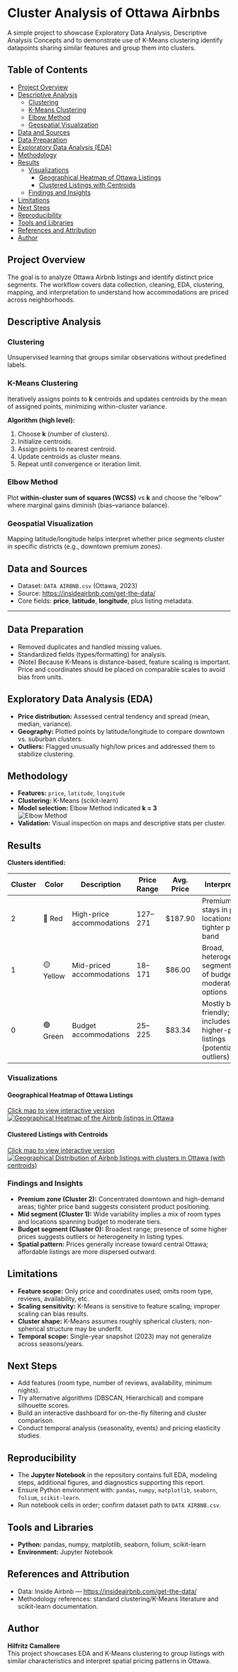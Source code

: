 # Cluster Analysis of Ottawa Airbnbs

A simple project to showcase Exploratory Data Analysis, Descriptive Analysis Concepts and to demonstrate use of K-Means clustering identify datapoints sharing similar features and group them into clusters.

## Table of Contents
- [Project Overview](#project-overview)
- [Descriptive Analysis](#descriptive-analysis)
  - [Clustering](#clustering)
  - [K-Means Clustering](#k-means-clustering)
  - [Elbow Method](#elbow-method)
  - [Geospatial Visualization](#geospatial-visualization)
- [Data and Sources](#data-and-sources)
- [Data Preparation](#data-preparation)
- [Exploratory Data Analysis (EDA)](#exploratory-data-analysis-eda)
- [Methodology](#methodology)
- [Results](#results)
  - [Visualizations](#visualizations)
    - [Geographical Heatmap of Ottawa Listings](#geographical-heatmap-of-ottawa-listings)
    - [Clustered Listings with Centroids](#clustered-listings-with-centroids)
  - [Findings and Insights](#findings-and-insights)
- [Limitations](#limitations)
- [Next Steps](#next-steps)
- [Reproducibility](#reproducibility)
- [Tools and Libraries](#tools-and-libraries)
- [References and Attribution](#references-and-attribution)
- [Author](#author)



## Project Overview
The goal is to analyze Ottawa Airbnb listings and identify distinct price segments. The workflow covers data collection, cleaning, EDA, clustering, mapping, and interpretation to understand how accommodations are priced across neighborhoods.


## Descriptive Analysis
### Clustering
Unsupervised learning that groups similar observations without predefined labels.

### K-Means Clustering
Iteratively assigns points to **k** centroids and updates centroids by the mean of assigned points, minimizing within-cluster variance.

**Algorithm (high level):**
1. Choose **k** (number of clusters).
2. Initialize centroids.
3. Assign points to nearest centroid.
4. Update centroids as cluster means.
5. Repeat until convergence or iteration limit.

### Elbow Method
Plot **within-cluster sum of squares (WCSS)** vs **k** and choose the “elbow” where marginal gains diminish (bias–variance balance).

### Geospatial Visualization
Mapping latitude/longitude helps interpret whether price segments cluster in specific districts (e.g., downtown premium zones).


## Data and Sources
- Dataset: `DATA AIRBNB.csv` (Ottawa, 2023)
- Source: https://insideairbnb.com/get-the-data/
- Core fields: **price**, **latitude**, **longitude**, plus listing metadata.

---

## Data Preparation
- Removed duplicates and handled missing values.
- Standardized fields (types/formatting) for analysis.
- (Note) Because K-Means is distance-based, feature scaling is important. Price and coordinates should be placed on comparable scales to avoid bias from units.


## Exploratory Data Analysis (EDA)
- **Price distribution:** Assessed central tendency and spread (mean, median, variance).
- **Geography:** Plotted points by latitude/longitude to compare downtown vs. suburban clusters.
- **Outliers:** Flagged unusually high/low prices and addressed them to stabilize clustering.


## Methodology
- **Features:** `price`, `latitude`, `longitude`
- **Clustering:** K-Means (scikit-learn)
- **Model selection:** Elbow Method indicated **k = 3**  
  ![Elbow Method](FIGURES/elbow_method.png)
- **Validation:** Visual inspection on maps and descriptive stats per cluster.


## Results
**Clusters identified:**

| Cluster | Color   | Description                    | Price Range | Avg. Price | Interpretation                                                                 |
|---------|---------|--------------------------------|-------------|------------|---------------------------------------------------------------------------------|
| 2       | 🔴 Red  | High-price accommodations      | $127–$271   | $187.90    | Premium/luxury stays in prime locations; tighter price band                     |
| 1       | 🟡 Yellow | Mid-priced accommodations     | $18–$171    | $86.00     | Broad, heterogeneous segment; mix of budget to moderate options                 |
| 0       | 🟢 Green | Budget accommodations         | $25–$225    | $83.34     | Mostly budget-friendly; includes some higher-priced listings (potential outliers)|

### Visualizations
#### Geographical Heatmap of Ottawa Listings
[Click map to view interactive version](https://hilfritz.github.io/ottawa-airbnb-cluster-analysis/FIGURES/ottawa_airbnb_cluster_heatmap.html)  
[![Geographical Heatmap of the Airbnb listings in Ottawa](SCREENSHOTS/ottawa_listings_heatmap.jpg)](https://hilfritz.github.io/ottawa-airbnb-cluster-analysis/FIGURES/ottawa_airbnb_cluster_heatmap.html)

#### Clustered Listings with Centroids
[Click map to view interactive version](https://hilfritz.github.io/ottawa-airbnb-cluster-analysis/FIGURES/ottawa_clusters_map_with_centroids_legend.html)  
[![Geographical Distribution of Airbnb listings with clusters in Ottawa (with centroids)](SCREENSHOTS/ottawa_clustered_listings.jpg)](https://hilfritz.github.io/ottawa-airbnb-cluster-analysis/FIGURES/ottawa_clusters_map_with_centroids_legend.html)

### Findings and Insights
- **Premium zone (Cluster 2):** Concentrated downtown and high-demand areas; tighter price band suggests consistent product positioning.
- **Mid segment (Cluster 1):** Wide variability implies a mix of room types and locations spanning budget to moderate tiers.
- **Budget segment (Cluster 0):** Broadest range; presence of some higher prices suggests outliers or heterogeneity in listing types.
- **Spatial pattern:** Prices generally increase toward central Ottawa; affordable listings are more dispersed outward.

## Limitations
- **Feature scope:** Only price and coordinates used; omits room type, reviews, availability, etc.
- **Scaling sensitivity:** K-Means is sensitive to feature scaling; improper scaling can bias results.
- **Cluster shape:** K-Means assumes roughly spherical clusters; non-spherical structure may be underfit.
- **Temporal scope:** Single-year snapshot (2023) may not generalize across seasons/years.

## Next Steps
- Add features (room type, number of reviews, availability, minimum nights).
- Try alternative algorithms (DBSCAN, Hierarchical) and compare silhouette scores.
- Build an interactive dashboard for on-the-fly filtering and cluster comparison.
- Conduct temporal analysis (seasonality, events) and pricing elasticity studies.


## Reproducibility
- The **Jupyter Notebook** in the repository contains full EDA, modeling steps, additional figures, and diagnostics supporting this report.
- Ensure Python environment with: `pandas`, `numpy`, `matplotlib`, `seaborn`, `folium`, `scikit-learn`.
- Run notebook cells in order; confirm dataset path to `DATA AIRBNB.csv`.


## Tools and Libraries
- **Python:** pandas, numpy, matplotlib, seaborn, folium, scikit-learn  
- **Environment:** Jupyter Notebook


## References and Attribution
- Data: Inside Airbnb — https://insideairbnb.com/get-the-data/  
- Methodology references: standard clustering/K-Means literature and scikit-learn documentation.


## Author
**Hilfritz Camallere**  
This project showcases EDA and K-Means clustering to group listings with similar characteristics and interpret spatial pricing patterns in Ottawa.
